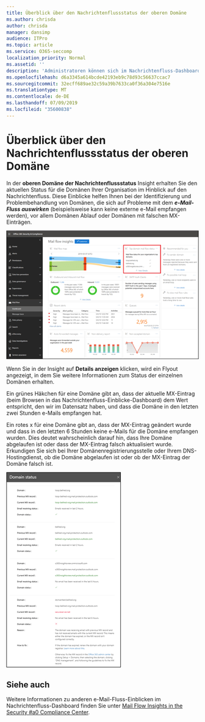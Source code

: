 ```yaml
---
title: Überblick über den Nachrichtenflussstatus der oberen Domäne
ms.author: chrisda
author: chrisda
manager: dansimp
audience: ITPro
ms.topic: article
ms.service: O365-seccomp
localization_priority: Normal
ms.assetid: ''
description: 'Administratoren können sich im Nachrichtenfluss-Dashboard im Security #a0 Compliance Center über den Nachrichtenflussstatus "Top Domain" informieren.'
ms.openlocfilehash: d6a3345a614bcde42193eb9c78d93c56637ccac7
ms.sourcegitcommit: 32ecff689ae32c59a39b7633ca0f36a304e7516e
ms.translationtype: MT
ms.contentlocale: de-DE
ms.lasthandoff: 07/09/2019
ms.locfileid: "35600838"
---
```

# <a name="top-domain-mail-flow-status-insight"></a>Überblick über den Nachrichtenflussstatus der oberen Domäne

In der **oberen Domäne der Nachrichtenflussstatus** Insight erhalten Sie den aktuellen Status für die Domänen Ihrer Organisation im Hinblick auf den Nachrichtenfluss. Diese Einblicke helfen Ihnen bei der Identifizierung und Problembehandlung von Domänen, die sich auf Probleme mit dem ***e-Mail-Fluss auswirken*** (beispielsweise kann keine externe e-Mail empfangen werden), vor allem Domänen Ablauf oder Domänen mit falschen MX-Einträgen.

![Der obere Domänen Fluss Status – Einblicke im Nachrichtenfluss-Dashboard im Security #a0 Compliance Center](media/domain-mail-flow-status-selected.png)

Wenn Sie in der Insight auf **Details anzeigen** klicken, wird ein Flyout angezeigt, in dem Sie weitere Informationen zum Status der einzelnen Domänen erhalten.

Ein grünes Häkchen für eine Domäne gibt an, dass der aktuelle MX-Eintrag (beim Browsen in das Nachrichtenfluss-Einblicke-Dashboard) dem Wert entspricht, den wir im Datensatz haben, und dass die Domäne in den letzten zwei Stunden e-Mails empfangen hat.

Ein rotes x für eine Domäne gibt an, dass der MX-Eintrag geändert wurde und dass in den letzten 6 Stunden keine e-Mails für die Domäne empfangen wurden. Dies deutet wahrscheinlich darauf hin, dass Ihre Domäne abgelaufen ist oder dass der MX-Eintrag falsch aktualisiert wurde. Erkundigen Sie sich bei Ihrer Domänenregistrierungsstelle oder Ihrem DNS-Hostingdienst, ob die Domäne abgelaufen ist oder ob der MX-Eintrag der Domäne falsch ist.

![Das Detail-Flyout im oberen Bereich der Domänen-Flow-Status Einblicke](media/domain-mail-flow-status-flyout.png)

## <a name="see-also"></a>Siehe auch

Weitere Informationen zu anderen e-Mail-Fluss-Einblicken im Nachrichtenfluss-Dashboard finden Sie unter [Mail Flow Insights in the Security #a0 Compliance Center](mail-flow-insights-v2.md).
